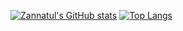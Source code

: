 [![Zannatul's GitHub stats](https://github-readme-stats.vercel.app/api?username=zmewa079&theme=material-palenight&show_icons=true)](https://github.com/zmewa079/github-readme-stats)
[![Top Langs](https://github-readme-stats.vercel.app/api/top-langs/?username=zmewa079&layout=compact&theme=material-palenight)](https://github.com/zmewa079/github-readme-stats)


<!--
**zmewa079/zmewa079** is a ✨ _special_ ✨ repository because its `README.md` (this file) appears on your GitHub profile.

Here are some ideas to get you started:

- 🔭 I’m currently working on ...
- 🌱 I’m currently learning ...
- 👯 I’m looking to collaborate on ...
- 🤔 I’m looking for help with ...
- 💬 Ask me about ...
- 📫 How to reach me: ...
- 😄 Pronouns: ...
- ⚡ Fun fact: ...
-->
